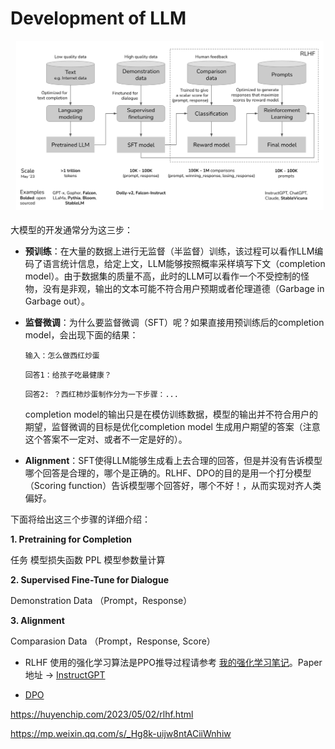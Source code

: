 # Development of LLM
<img src="./asset/RLHF.png">

大模型的开发通常分为这三步：
* **预训练**：在大量的数据上进行无监督（半监督）训练，该过程可以看作LLM编码了语言统计信息，给定上文，LLM能够按照概率采样填写下文（completion model）。由于数据集的质量不高，此时的LLM可以看作一个不受控制的怪物，没有是非观，输出的文本可能不符合用户预期或者伦理道德（Garbage in Garbage out）。
* **监督微调**：为什么要监督微调（SFT）呢？如果直接用预训练后的completion model，会出现下面的结果：

    `输入：怎么做西红炒蛋`
    
    `回答1：给孩子吃最健康？`
    
    `回答2: ？西红柿炒蛋制作分为一下步骤：...`

    completion model的输出只是在模仿训练数据，模型的输出并不符合用户的期望，监督微调的目标是优化completion model 生成用户期望的答案（注意这个答案不一定对、或者不一定是好的）。 
* **Alignment**：SFT使得LLM能够生成看上去合理的回答，但是并没有告诉模型哪个回答是合理的，哪个是正确的。RLHF、DPO的目的是用一个打分模型（Scoring function）告诉模型哪个回答好，哪个不好！，从而实现对齐人类偏好。

下面将给出这三个步骤的详细介绍：

**1. Pretraining for Completion**

任务
模型损失函数
PPL
模型参数量计算


**2. Supervised Fine-Tune for Dialogue**

Demonstration Data （Prompt，Response）

**3. Alignment**

Comparasion Data （Prompt，Response, Score）

* RLHF 使用的强化学习算法是PPO推导过程请参考 [我的强化学习笔记](https://github.com/xuqi220/RL)。Paper地址 $\rightarrow$ [InstructGPT](https://arxiv.org/pdf/2203.02155)



* [DPO](https://arxiv.org/abs/2305.18290)



https://huyenchip.com/2023/05/02/rlhf.html

https://mp.weixin.qq.com/s/_Hg8k-uijw8ntACiiWnhiw